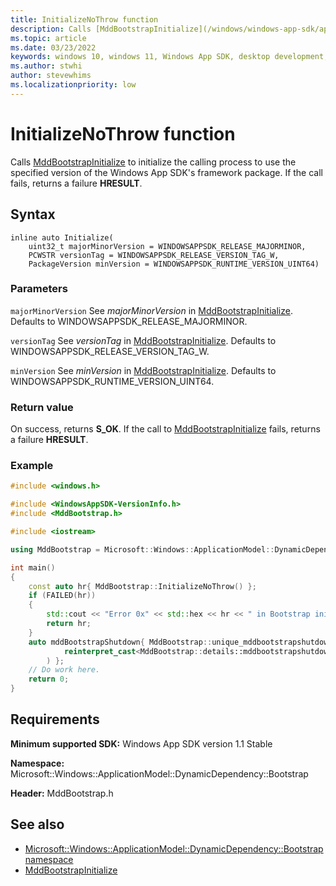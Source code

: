 ```yaml
---
title: InitializeNoThrow function
description: Calls [MddBootstrapInitialize](/windows/windows-app-sdk/api/win32/mddbootstrap/nf-mddbootstrap-mddbootstrapinitialize) to initialize the calling process to use the specified version of the Windows App SDK's framework package. If the call fails, returns a failure **HRESULT**.
ms.topic: article
ms.date: 03/23/2022
keywords: windows 10, windows 11, Windows App SDK, desktop development, app sdk, bootstrapper, bootstrapper api
ms.author: stwhi
author: stevewhims
ms.localizationpriority: low
---
```


# InitializeNoThrow function

Calls [MddBootstrapInitialize](/windows/windows-app-sdk/api/win32/mddbootstrap/nf-mddbootstrap-mddbootstrapinitialize) to initialize the calling process to use the specified version of the Windows App SDK's framework package. If the call fails, returns a failure **HRESULT**.

## Syntax
```cppwinrt
inline auto Initialize(
    uint32_t majorMinorVersion = WINDOWSAPPSDK_RELEASE_MAJORMINOR,
    PCWSTR versionTag = WINDOWSAPPSDK_RELEASE_VERSION_TAG_W,
    PackageVersion minVersion = WINDOWSAPPSDK_RUNTIME_VERSION_UINT64)
```

### Parameters
`majorMinorVersion`
See *majorMinorVersion* in [MddBootstrapInitialize](/windows/windows-app-sdk/api/win32/mddbootstrap/nf-mddbootstrap-mddbootstrapinitialize). Defaults to WINDOWSAPPSDK_RELEASE_MAJORMINOR.

`versionTag`
See *versionTag* in [MddBootstrapInitialize](/windows/windows-app-sdk/api/win32/mddbootstrap/nf-mddbootstrap-mddbootstrapinitialize). Defaults to WINDOWSAPPSDK_RELEASE_VERSION_TAG_W.

`minVersion`
See *minVersion* in [MddBootstrapInitialize](/windows/windows-app-sdk/api/win32/mddbootstrap/nf-mddbootstrap-mddbootstrapinitialize). Defaults to WINDOWSAPPSDK_RUNTIME_VERSION_UINT64.

### Return value 

On success, returns **S_OK**. If the call to [MddBootstrapInitialize](/windows/windows-app-sdk/api/win32/mddbootstrap/nf-mddbootstrap-mddbootstrapinitialize) fails, returns a failure **HRESULT**.

### Example

```cpp
#include <windows.h>

#include <WindowsAppSDK-VersionInfo.h>
#include <MddBootstrap.h>

#include <iostream>

using MddBootstrap = Microsoft::Windows::ApplicationModel::DynamicDependency::Bootstrap;

int main()
{
    const auto hr{ MddBootstrap::InitializeNoThrow() };
    if (FAILED(hr))
    {
        std::cout << "Error 0x" << std::hex << hr << " in Bootstrap initialization";
        return hr;
    }
    auto mddBootstrapShutdown{ MddBootstrap::unique_mddbootstrapshutdown(
            reinterpret_cast<MddBootstrap::details::mddbootstrapshutdown_t*>(1)
        ) };
    // Do work here.
    return 0;
}
```

## Requirements
**Minimum supported SDK:** Windows App SDK version 1.1 Stable

**Namespace:** Microsoft::Windows::ApplicationModel::DynamicDependency::Bootstrap

**Header:** MddBootstrap.h

## See also

* [Microsoft::Windows::ApplicationModel::DynamicDependency::Bootstrap namespace](microsoft.windows.applicationmodel.dynamicdependency.bootstrap.initializefailfast.md)
* [MddBootstrapInitialize](/windows/windows-app-sdk/api/win32/mddbootstrap/nf-mddbootstrap-mddbootstrapinitialize)
